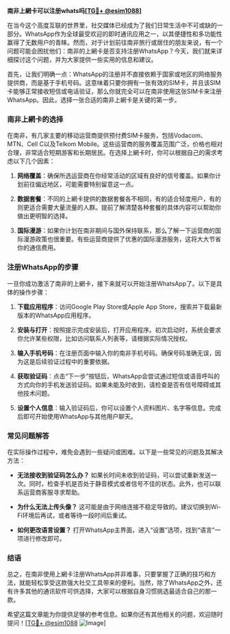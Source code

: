 **南非上網卡可以注册whats吗[[TG💪+ @esim1088](https://t.me/s/esim1088)]**

在当今这个高度互联的世界里，社交媒体已经成为了我们日常生活中不可或缺的一部分。WhatsApp作为全球最受欢迎的即时通讯应用之一，以其便捷性和多功能性赢得了无数用户的青睐。然而，对于计划前往南非旅行或居住的朋友来说，有一个问题可能会困扰他们：南非的上網卡是否支持注册WhatsApp？今天，我们就来详细探讨这个问题，并为大家提供一些实用的信息和建议。

首先，让我们明确一点：WhatsApp的注册并不直接依赖于国家或地区的网络服务提供商，而是基于手机号码。这意味着只要你拥有一张有效的SIM卡，并且该SIM卡能够正常接收短信或电话验证，那么你就完全可以在南非使用这张SIM卡来注册WhatsApp。因此，选择一张合适的南非上網卡是关键的第一步。

### 南非上網卡的选择

在南非，有几家主要的移动运营商提供预付费SIM卡服务，包括Vodacom、MTN、Cell C以及Telkom Mobile。这些运营商的服务覆盖范围广泛，价格也相对合理，非常适合短期游客和长期居民。在选择上網卡时，你可以根据自己的需求考虑以下几个因素：

1. **网络覆盖**：确保所选运营商在你经常活动的区域有良好的信号覆盖。如果你计划前往偏远地区，可能需要特别留意这一点。
   
2. **数据套餐**：不同的上網卡提供的数据套餐各不相同，有的适合轻度用户，有的则更适合需要大量流量的人群。提前了解清楚各种套餐的具体内容可以帮助你做出更明智的选择。

3. **国际漫游**：如果你计划在南非期间与国外保持联系，那么了解一下运营商的国际漫游政策也很重要。有些运营商提供了优惠的国际漫游服务，这将大大节省你的通信费用。

### 注册WhatsApp的步骤

一旦你成功激活了南非的上網卡，接下来就可以开始注册WhatsApp了。以下是具体的操作步骤：

1. **下载应用程序**：访问Google Play Store或Apple App Store，搜索并下载最新版本的WhatsApp应用程序。

2. **安装与打开**：按照提示完成安装后，打开应用程序。初次启动时，系统会要求你允许某些权限，比如访问联系人列表等，请根据实际情况授权。

3. **输入手机号码**：在注册页面中输入你的南非手机号码。确保号码准确无误，因为这是后续验证过程中的重要依据。

4. **获取验证码**：点击“下一步”按钮后，WhatsApp会尝试通过短信或语音呼叫的方式向你的手机发送验证码。如果未能及时收到，请检查是否有信号障碍或其他技术问题。

5. **设置个人信息**：输入验证码后，你可以设置个人资料图片、名字等信息。完成后即可开始使用WhatsApp与其他用户聊天。

### 常见问题解答

在实际操作过程中，难免会遇到一些疑问或困难。以下是一些常见的问题及其解决方法：

- **无法接收到验证码怎么办？**
  如果长时间未收到验证码，可以尝试重新发送一次。同时，检查手机是否处于静音模式或者信号不佳的状态。此外，也可以联系运营商客服寻求帮助。

- **为什么无法上传头像？**
  这可能是由于网络连接不稳定导致的。建议切换到Wi-Fi环境后再试，或者等待一段时间后重试。

- **如何更改语言设置？**
  打开WhatsApp主界面，进入“设置”选项，找到“语言”一项进行修改即可。

### 结语

总之，在南非使用上網卡注册WhatsApp并非难事，只要掌握了正确的技巧和方法，就能轻松享受这款强大社交工具带来的便利。当然，除了WhatsApp之外，还有许多其他的通讯软件可供选择，大家可以根据自身习惯挑选最适合自己的那一款。

希望这篇文章能为你提供足够的参考信息。如果你还有其他相关的问题，欢迎随时提问！[[TG💪+ @esim1088](https://t.me/s/esim1088) ![Image](https://i.postimg.cc/4NQfJmqS/Snipaste-2025-05-13-00-14-12.png)]